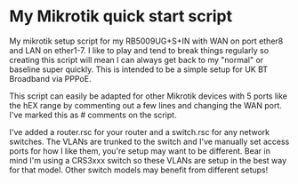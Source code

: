 # My Mikrotik quick start script
My mikrotik setup script for my RB5009UG+S+IN with WAN on port ether8 and LAN on ether1-7. I like to play and tend to break things regularly so creating this script will mean I can always get back to my "normal" or baseline super quickly. This is intended to be a simple setup for UK BT Broadband via PPPoE.

This script can easily be adapted for other Mikrotik devices with 5 ports like the hEX range by commenting out a few lines and changing the WAN port. I've marked this as # comments on the script.

I've added a router.rsc for your router and a switch.rsc for any network switches. The VLANs are trunked to the switch and I've manually set access ports for how I like them, you're setup may want to be different. Bear in mind I'm using a CRS3xxx switch so these VLANs are setup in the best way for that model. Other switch models may benefit from different setups!